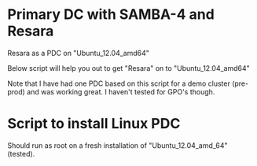Primary DC with SAMBA-4 and Resara
=======

Resara as a PDC on "Ubuntu_12.04_amd64"

Below script will help you out to get "Resara" on to "Ubuntu_12.04_amd64"

Note that I have had one PDC based on this script for a demo cluster (pre-prod) and was working great. I haven't tested for GPO's though.

Script to install Linux PDC
========================

Should run as root on a fresh installation of "Ubuntu_12.04_amd_64" (tested).
